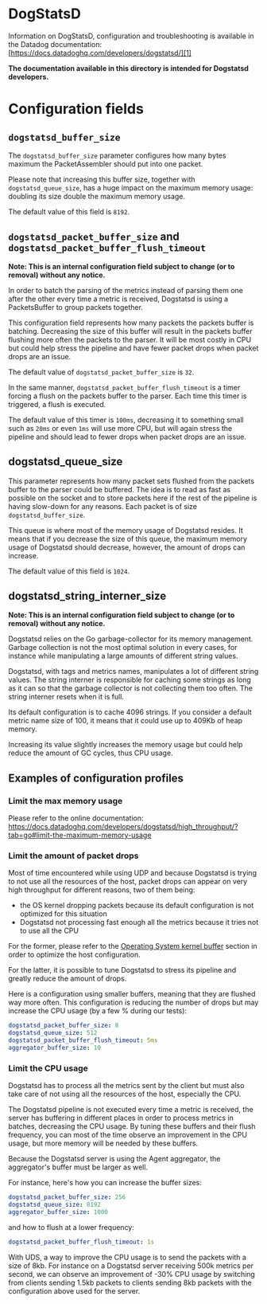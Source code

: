 # DogStatsD

Information on DogStatsD, configuration and troubleshooting is available in the Datadog documentation:
[https://docs.datadoghq.com/developers/dogstatsd/][1]

**The documentation available in this directory is intended for Dogstatsd developers.**

[1]: https://docs.datadoghq.com/developers/dogstatsd/

# Configuration fields

## `dogstatsd_buffer_size`

The `dogstatsd_buffer_size` parameter configures how many bytes maximum the PacketAssembler should put into one packet.

Please note that increasing this buffer size, together with `dogstatsd_queue_size`, has a huge impact on the maximum memory usage:
doubling its size double the maximum memory usage.

The default value of this field is `8192`.

## `dogstatsd_packet_buffer_size` and `dogstatsd_packet_buffer_flush_timeout`

**Note: This is an internal configuration field subject to change (or to removal) without any notice.**

In order to batch the parsing of the metrics instead of parsing them one after the other every time
a metric is received, Dogstatsd is using a PacketsBuffer to group packets together.

This configuration field represents how many packets the packets buffer is batching. Decreasing the
size of this buffer will result in the packets buffer flushing more often the packets to the parser.
It will be most costly in CPU but could help stress the pipeline and have fewer packet drops when packet
drops are an issue.

The default value of `dogstatsd_packet_buffer_size` is `32`.

In the same manner, `dogstatsd_packet_buffer_flush_timeout` is a timer forcing a flush on the packets
buffer to the parser. Each time this timer is triggered, a flush is executed.

The default value of this timer is `100ms`, decreasing it to something small such as `20ms` or even `1ms`
will use more CPU, but will again stress the pipeline and should lead to fewer drops when packet drops
are an issue.

## dogstatsd_queue_size

This parameter represents how many packet sets flushed from the packets buffer to the parser could be
buffered. The idea is to read as fast as possible on the socket and to store packets here if the rest
of the pipeline is having slow-down for any reasons. Each packet is of size `dogstatsd_buffer_size`.

This queue is where most of the memory usage of Dogstatsd resides. It means that if you decrease the size of
this queue, the maximum memory usage of Dogstatsd should decrease, however, the amount of drops can
increase.

The default value of this field is `1024`.

## dogstatsd_string_interner_size

**Note: This is an internal configuration field subject to change (or to removal) without any notice.**

Dogstatsd relies on the Go garbage-collector for its memory management.
Garbage collection is not the most optimal solution in every cases, for instance
while manipulating a large amounts of different string values.

Dogstatsd, with tags and metrics names, manipulates a lot of different string values.
The string interner is responsible for caching some strings
as long as it can so that the garbage collector is not collecting them too often. The string interner resets when it is full.


Its default configuration is to cache 4096 strings. If you consider a default metric name size
of 100, it means that it could use up to 409Kb of heap memory.

Increasing its value slightly increases the memory usage but could help reduce the amount of
GC cycles, thus CPU usage.

## Examples of configuration profiles

### Limit the max memory usage

Please refer to the online documentation: https://docs.datadoghq.com/developers/dogstatsd/high_throughput/?tab=go#limit-the-maximum-memory-usage

### Limit the amount of packet drops

Most of time encountered while using UDP and because Dogstatsd is trying to not use all the
resources of the host, packet drops can appear on very high throughput for different reasons,
two of them being:

* the OS kernel dropping packets because its default configuration is not optimized for this situation
* Dogstatsd not processing fast enough all the metrics because it tries not to use all the CPU

For the former, please refer to the [Operating System kernel buffer](#operating-system-kernel-buffers)
section in order to optimize the host configuration.

For the latter, it is possible to tune Dogstatsd to stress its pipeline and greatly reduce the amount
of drops.

Here is a configuration using smaller buffers, meaning that they are flushed way more often. This configuration
is reducing the number of drops but may increase the CPU usage (by a few % during our tests):

```yaml
dogstatsd_packet_buffer_size: 8
dogstatsd_queue_size: 512
dogstatsd_packet_buffer_flush_timeout: 5ms
aggregator_buffer_size: 10
```

### Limit the CPU usage

Dogstatsd has to process all the metrics sent by the client but must also take care
of not using all the resources of the host, especially the CPU.

The Dogstatsd pipeline is not executed every time a metric is received, the server has
buffering in different places in order to process metrics in batches, decreasing the
CPU usage. By tuning these buffers and their flush frequency, you can most of the time
observe an improvement in the CPU usage, but more memory will be needed by these buffers.

Because the Dogstatsd server is using the Agent aggregator, the aggregator's buffer must
be larger as well.

For instance, here's how you can increase the buffer sizes:

```yaml
dogstatsd_packet_buffer_size: 256
dogstatsd_queue_size: 8192
aggregator_buffer_size: 1000
```

and how to flush at a lower frequency:

```yaml
dogstatsd_packet_buffer_flush_timeout: 1s
```

With UDS, a way to improve the CPU usage is to send the packets with a size of 8kb. For
instance on a Dogstatsd server receiving 500k metrics per second, we can observe an
improvement of -30% CPU usage by switching from clients sending 1.5kb packets to clients
sending 8kb packets with the configuration above used for the server.

